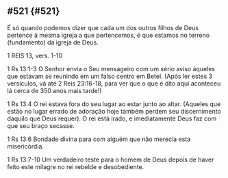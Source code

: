 ## #521 {#521}

É só quando podemos dizer que cada um dos outros filhos de Deus pertence à mesma igreja a que pertencemos, é que estamos no terreno (fundamento) da igreja de Deus.

1 REIS 13, vers. 1-10

1 Rs 13:1-3 O Senhor envia o Seu mensageiro com um sério aviso àqueles que estavam se reunindo em um falso centro em Betel. (Após ler estes 3 versículos, vá até 2 Reis 23:16-18, para ver que o que é dito aqui aconteceu lá cerca de 350 anos mais tarde!)

1 Rs 13:4 O rei estava fora do seu lugar ao estar junto ao altar. (Aqueles que estão no lugar errado de adoração hoje também perdem seu discernimento daquilo que Deus requer). O rei está irado, e imediatamente Deus faz com que seu braço secasse.

1 Rs 13:6 Bondade divina para com alguém que não merecia esta misericórdia.

1 Rs 13:7-10 Um verdadeiro teste para o homem de Deus depois de haver feito este milagre no rei rebelde e desobediente.